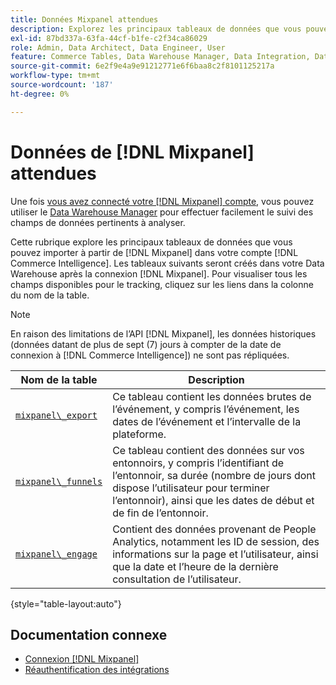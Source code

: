 ```yaml
---
title: Données Mixpanel attendues
description: Explorez les principaux tableaux de données que vous pouvez importer depuis Mixpanel dans votre compte  [!DNL Commerce Intelligence] .
exl-id: 87bd337a-63fa-44cf-b1fe-c2f34ca86029
role: Admin, Data Architect, Data Engineer, User
feature: Commerce Tables, Data Warehouse Manager, Data Integration, Data Import/Export
source-git-commit: 6e2f9e4a9e91212771e6f6baa8c2f8101125217a
workflow-type: tm+mt
source-wordcount: '187'
ht-degree: 0%

---
```


# Données de [!DNL Mixpanel] attendues

Une fois [vous avez connecté votre [!DNL Mixpanel] compte](../integrations/mixpanel.md), vous pouvez utiliser le [Data Warehouse Manager](../../../data-analyst/data-warehouse-mgr/tour-dwm.md) pour effectuer facilement le suivi des champs de données pertinents à analyser.

Cette rubrique explore les principaux tableaux de données que vous pouvez importer à partir de [!DNL Mixpanel] dans votre compte [!DNL Commerce Intelligence]. Les tableaux suivants seront créés dans votre Data Warehouse après la connexion [!DNL Mixpanel]. Pour visualiser tous les champs disponibles pour le tracking, cliquez sur les liens dans la colonne du nom de la table.

>[!NOTE]
>
>En raison des limitations de l’API [!DNL Mixpanel], les données historiques (données datant de plus de sept (7) jours à compter de la date de connexion à [!DNL Commerce Intelligence]) ne sont pas répliquées.

| **Nom de la table** | **Description** |
|-----|-----|
| [`mixpanel\_export`](https://developer.mixpanel.com/reference/raw-data-export-api#datafeed) | Ce tableau contient les données brutes de l’événement, y compris l’événement, les dates de l’événement et l’intervalle de la plateforme. |
| [`mixpanel\_funnels`](https://developer.mixpanel.com/reference/raw-data-export-api#funnels-default) | Ce tableau contient des données sur vos entonnoirs, y compris l’identifiant de l’entonnoir, sa durée (nombre de jours dont dispose l’utilisateur pour terminer l’entonnoir), ainsi que les dates de début et de fin de l’entonnoir. |
| [`mixpanel\_engage`](https://developer.mixpanel.com/reference/raw-data-export-api#engage-default) | Contient des données provenant de People Analytics, notamment les ID de session, des informations sur la page et l’utilisateur, ainsi que la date et l’heure de la dernière consultation de l’utilisateur. |

{style="table-layout:auto"}

## Documentation connexe

* [Connexion  [!DNL Mixpanel]](../integrations/mixpanel.md)
* [Réauthentification des intégrations](https://experienceleague.adobe.com/docs/commerce-knowledge-base/kb/how-to/mbi-reauthenticating-integrations.html?lang=fr)

